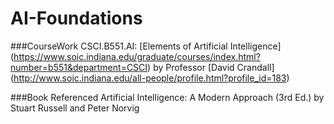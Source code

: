 # AI-Foundations

###CourseWork
CSCI.B551.AI: [Elements of Artificial Intelligence] (https://www.soic.indiana.edu/graduate/courses/index.html?number=b551&department=CSCI) by Professor [David Crandall] (http://www.soic.indiana.edu/all-people/profile.html?profile_id=183)

###Book Referenced
Artificial Intelligence: A Modern Approach (3rd Ed.) by Stuart Russell and Peter Norvig